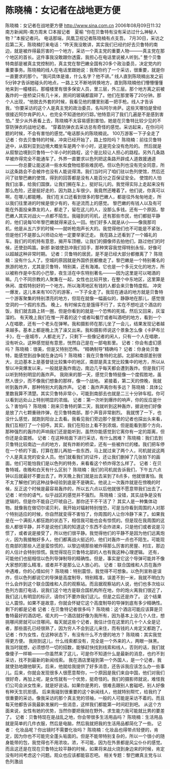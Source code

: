 # 陈晓楠：女记者在战地更方便

陈晓楠：女记者在战地更方便
http://www.sina.com.cn 2006年08月09日11:32 南方新闻网-南方周末
□本报记者　夏榆
“你在贝鲁特有没有采访过什么神秘人物？”本报记者问。
电话那端，凤凰卫视记者陈晓楠有点支吾。
7月30日，采访之后第二天，陈晓楠打来电话：“昨天我没敢讲，其实我们已经约好去贝鲁特的南边，就是被炸得最厉害的一个地方，采访一个真主党的重要人物———真主党在那个地区的首长。这件事我没敢跟你透露，我担心在电话里说被人听到。”
整个贝鲁特南部是被真主党控制的，真主党在黎巴嫩全国有20多个政治委员，决定党内的重要事务。陈晓楠的线人在电话里跟她说：我帮你约了一个采访，很重要，就是你一直要求的那个。“我问具体是谁，什么名字？他不讲。”
线人直到陈晓楠出发之前5分钟才告诉她碰头的地点，一路上又不断地转换地方，直到陈晓楠他们懵懵懂懂地来到一幢楼前。那幢楼里有很多保安人员，里三层，外三层。那个地方离之前被轰炸的一座桥梁只有几十米，房间的玻璃都震碎了。他们在那里等了20分钟。那个人出现，“他脱去外套的时候，我看见他的腰里别着一把手枪。线人才告诉我，‘你要采访的这个人是真主党的政治委员，名叫阿尔肯萨。这些天哪怕是曾经很接近阿尔肯萨的人，也完全不知道他的行踪。’他特意问了我们几遍是不是感到害怕。”
至少从外表看上去，陈晓楠不太容易感到害怕，她是在贝鲁特比较少见的不穿防弹衣的战地记者。
“穿着防弹衣去采访总有奇怪的感觉。采访起来，在你问问题的时候，不会有害怕的感觉。”电话那头的陈晓楠说。
100万游客一下子全走了
记者：你去贝鲁特的时候，冲突已经开始了，路上惊险吗？
陈晓楠：前往贝鲁特途中，从叙利亚到边境大概坐车是两个半小时，这是完全没有危险的。
然后就是从叙黎边境到贝鲁特一个半小时的路程，这个是比较让人担心的路程。另外几条路早被炸得完全不能通车了。外界一直要求以色列把这条路开辟成人道救援通道———你总要让能送进一些水和食物给那些难民吧。但以色列也没有完全同意，所以这条路会不会被炸也没有人能说得清。我们当时问了咱们驻以色列使馆，然后还问了驻黎巴嫩的使馆，得到的回答都是没有人能百分之百保证安全。
使馆的人怕我们出事，给我们国旗，让我们搁在车上，挺好玩儿的。我觉得实际上走起来没有那么危险，还是挺好走的，因为路上车很少。我竟然还睡着了。他们说，你真可以啊，在哪儿都能睡。
我们在关口还看到很多的黎巴嫩人，都是往外匆匆地走，所以我们往里进的时候是很少有的，有逆流而上的感觉。
黎巴嫩的有钱人以及有可能在外面投亲靠友的人，都走了，留在这儿的人，没那么多钱。还有一个原因，黎巴嫩人其实对战火一点都不陌生。我碰到的司机，还有那些市民，他们都挺平静的，他们说每10年黎巴嫩就得来这么一回。他们好多人就是从小——像我那司机，他是从五六岁的时候——就听枪炮声长大的。我觉得他们也不可能是不紧张，但是他们不是那么兴师动众地一定要举家迁走。
我在路上还看到了一个婚礼的车。我们的司机特有意思，揭开车顶棚，让我们的摄像师去拍他们，路过他们的时候，还使劲鸣笛。新郎
新娘使劲冲我们招手，那种笑容我觉得特别永恒，好像可以超越这种非常时期。
记者：贝鲁特的居民，是不是已经大部分都撤离了？
陈晓楠：没有什么人了。空城的原因就是外国侨民都撤走了。黎巴嫩是一个特别著名的旅游的地方，尤其是贝鲁特，特别美，还有海滩。它也是一个多元文化的地方，所以被称作是中东的小巴黎，夜生活在中东特别著名———因为这里是可以喝酒的嘛。几个不同宗教的人聚集在一起，女性也比较开放，在整个中东地区，这里算是休闲、度假特别好的一个地方。所以海湾地区有钱的人都会来贝鲁特度假。
冲突一爆发，这儿本来有100万的游客，一下子全走了。我现在通话的地方就是贝鲁特一个游客聚集的特别漂亮的地方，但现在就像一幅画似的，静静地在那儿，感觉很空洞的一个假的东西。
晚上，有时候实在是饿得不行了，实在不想吃这个酒店的饭，我们就去路上转一圈，但是你看到的就是一个恐怖的死城，然后又回来，灰溜溜的。
有天晚上我们在惟一开着的这个或者叫餐厅或者叫酒吧的地方，看到一个人在唱歌，还有一个老头在弹琴。我和摄影师在那儿坐了一会儿，结果发现记者越来越多。基本上都是晚上洗了澡又出来。我和摄影师说这个景象怎么像《卡萨布兰卡》，在一座城市，人都走光了，只剩下一些像记者的闲人，只有一个人在唱歌，没有听众。这种感觉挺有意思，恍然自己是在一部电影里。
记者：你会有虚幻感吗？
陈晓楠：很美，但是又特别恐怖。
“精确制导”精确吗？
记者：你身处贝鲁特，能感觉到战争就在身边吗？
陈晓楠：我在贝鲁特的北部。北部和南部差别很大，北边基本上是基督徒比较集中的地区，南部是真主党比较集中的地方，所以从黎以冲突爆发以来，一般就是轰炸南边，南边几乎每天都会遭到轰炸。但是我们可以听到特别明显的轰炸声。
我刚来的那一天，感觉贝鲁特挺像一个度假胜地，虽然人很少，而不像我们想象的那样，像一个战地。
紧接着，第二天的傍晚，我就听到轰炸声，那种特别大的轰炸声。
记者：轰炸声离你有多远？
陈晓楠：具体公里数我算不清楚。其实贝鲁特非常小，可能到南部去也就是二三十分钟车程。你可以看到远处山上特别明显的浓烟。
记者：第一次听到爆炸的响声，你的反应是什么？害怕吗？
陈晓楠：刚来贝鲁特的第二天，我就听到这种轰炸，据说他们好像是放了六七颗重磅炸弹，在贝鲁特南部。那个声音非常剧烈。
我就愣了一下，也没什么感觉，就跑到阳台上去看。我看见我们旁边那个屋里的记者也探出头来看，我们互相打了一个招呼。其实，我们在阳台上看不到浓烟，但是能看到那个方向，那种强烈的轰炸的声响我们还是能听到，虽然你能感觉到它离你有一定的距离，但你还是会震撼。
记者：在这种局面下进行采访，有什么困难？
陈晓楠：我们去到贝鲁特比较南边一点的地方，就有炸断的桥梁，还有一些被炸烂的楼。我们把车停在一个桥的下面，打算在那儿再拍一些东西，马上就过来了两个人，司机就说这两个人是真主党的安全人员。他们就看我们的证件，还让我们删掉了几张拍下的画面。他们可能怕我们是以色列的特务，来看看这个桥炸得怎么样了。
记者：在贝鲁特城，夜晚和白天有什么区别？
陈晓楠：我们的司机就告诉我们，下午五六点钟以后就最好不要出去了。昨天晚上我们就是出去呆到了8点多，他就很害怕。我不太了解他们的这种战争经验到底是不是确实。他说上一次轰炸就是在傍晚的时候，反正这个时候是最容易轰炸的，所以五六点以后他就很不愿意带我们出去了。
记者：听你的语气，似乎战区的感觉并不强烈。
陈晓楠：没错，其实战争是没有逻辑的。但是你不能自己吓唬自己，那你还干不干活了？
其实人是一种集体动物。就像我在做切尔诺贝利，我开始对辐射特别惶恐，可是当你看到周围的人对那个特别适应的时候，你自然就变得不害怕了，你周围的人让你冷静下来了。如果我是在一个满街人都狂跑的状态下，相信我可能也会有惊慌的。但是现在我周围的这些人都很平静，并不是说他们真的知道这个东西不会炸进来，只是他们或者说是习惯了，或者说是接受了，所以他们很平静。我觉得他们的平静不是因为他们远离炮火，因为我接触好多人，他们都离战火挺近的，他们对轰炸一点也不陌生。可能现在南部的那些人还是蛮惊慌的，以黎边境那些被炸得那么厉害的房屋、村庄，那边的人估计会特别惊慌。我觉得现在贝鲁特北部的人也有我这种心理逻辑。
还有，可能他们也挺相信以色列导弹制导的精确性。但是，事实是它这个导弹可能并不像大家想的那么精准，或者并不是那么让人放心的。
记者：联合国维和人员在轰炸中遇难，你的心情如何？
陈晓楠：特别震惊，我觉得不可想象。以色列宣称是误炸，但以色列都说它的导弹是高度制导，特别精准，误差不到一米，我就不明白为什么会炸到这个联合国维和人员的观察站。而且据观察站的人说，他们也多次给以色列方面打电话，说我们这个地方是联合国机构所在地，你的炮火离我们很近了，我们这儿有明显的标识，请你们不要炸我们这儿。但是之后还是炸了。
这个结果让人震惊。如果不是故意，你就会怀疑它这个高度制导的导弹到底有多少精确性。
剩下的都是记者
记者：在贝鲁特记者很多吗？
陈晓楠：这个酒店可能应该算是贝鲁特最好的酒店吧，偌大的一个酒店就好像为我所有，因为基本上没几个人住，想挑哪间房就可以住哪间。每天就这些个记者，我估计住在这里的几十个人全是记者，那些面孔已经很熟了，因为穷人不会到这儿来住，而有钱的人肯定又都跑了。
记者：作为女性，在这种状态下，有没有什么不方便的地方？
陈晓楠：其实我觉得更方便。
我刚到这儿，什么线索都没有，完全是一个外来的人，两眼一抹黑。我当时就想，必须想尽一切的招数，能够赶快找到线索和线人，否则的话，我们就像傻子一样嘛———你虽然来了这儿，可是你不知道什么是最新的消息，也约不到采访，找不到最新的新闻线索。
我在酒店里碰到第一个外国人，是一个记者，我就使劲地跟他聊天。后来，他就给我提供了好多消息，还告诉我应该怎么办一些事儿。后来，你就会发现很多人很愿意帮你，一个原因是我们来自中国，他们对我们很好奇，再加上呢，是女性就有一个优势，挺奇怪的。我们的摄影师就说，难怪我们公司会派女性来，就是好说话。如果你是男的，很难去跟别人套磁吧，别人好像有种天生抗拒感。
后来我碰到很重要的这个新闻线人，他就特别帮忙，给我约了很重要的采访。像我采访的那个真主党的领袖，一般的人可能是采访不着的。而且每天他都告诉我最新发展的一些消息，这样我们都能第一时间赶到吧。
从这个方面来说，女性有她的优势，当然你要把我抛在野外，求生能力我可能就比男的要差了。
记者：贝鲁特现在是战乱之地，你会带很多生活用品吗？
陈晓楠：生活用品就是简单的几件衣服，然后是电脑，然后我就把我的生活用品都简化了一些。
记者：
化妆品呢？你出镜时不需要化妆吗？
陈晓楠：化妆品也得带点轻便的，肯定，因为你也不可能完全蓬头垢面的。但是不能带特别复杂的，所以一个很小的随身能带的包，我觉得也不用浓妆。浓，不可能，因为在外景都是风尘仆仆的感觉。而且这还是在现在贝鲁特比较平静的时候，如果将来战火烧到身边来的时候，肯定没有时间考虑这个问题。观众也应该都能容忍吧。
相关专题：黎巴嫩真主党与以色列激战 


